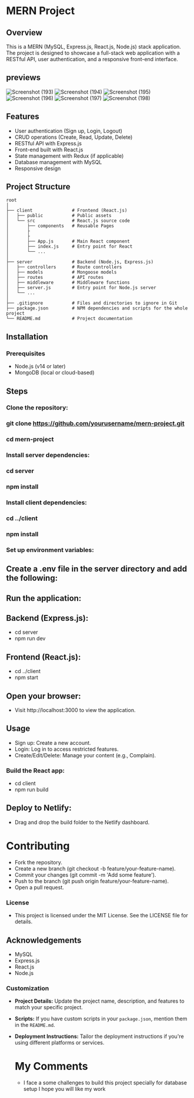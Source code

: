 # MERN Project

## Overview

This is a MERN (MySQL, Express.js, React.js, Node.js) stack application. The project is designed to showcase a full-stack web application with a RESTful API, user authentication, and a responsive front-end interface.
## previews
![Screenshot (193)](https://github.com/user-attachments/assets/755445e6-66cc-4e6f-9605-3692d05adb3f)
![Screenshot (194)](https://github.com/user-attachments/assets/8a6cc6bf-248f-4e35-a31a-2fa659f0656c)
![Screenshot (195)](https://github.com/user-attachments/assets/9ce0f557-8738-4738-9cde-b9cceec9b063)
![Screenshot (196)](https://github.com/user-attachments/assets/fa48f941-4ab7-468a-a124-e30a1af0a7e9)
![Screenshot (197)](https://github.com/user-attachments/assets/74c2571d-fb29-4b10-a830-586c5a2dc793)
![Screenshot (198)](https://github.com/user-attachments/assets/7985a548-b06d-4df9-be9d-43facd10df30)



## Features

- User authentication (Sign up, Login, Logout)
- CRUD operations (Create, Read, Update, Delete)
- RESTful API with Express.js
- Front-end built with React.js
- State management with Redux (if applicable)
- Database management with MySQL
- Responsive design


## Project Structure

```plaintext
root
│
├── client               # Frontend (React.js)
│   ├── public           # Public assets
│   └── src              # React.js source code
│       ├── components   # Reusable Pages
│       ├                
│       ├              
│       ├── App.js       # Main React component
│       ├── index.js     # Entry point for React
│       └── ...
│
├── server               # Backend (Node.js, Express.js)
│   ├── controllers      # Route controllers
│   ├── models           # Mongoose models
│   ├── routes           # API routes
│   ├── middleware       # Middleware functions
│   ├── server.js        # Entry point for Node.js server
│   └── ...
│
├── .gitignore           # Files and directories to ignore in Git
├── package.json         # NPM dependencies and scripts for the whole project
└── README.md            # Project documentation
```
## Installation
### Prerequisites
- Node.js (v14 or later)
- MongoDB (local or cloud-based)

## Steps
### Clone the repository:


### git clone https://github.com/yourusername/mern-project.git
### cd mern-project
### Install server dependencies:


### cd server
### npm install
### Install client dependencies:


### cd ../client
### npm install
### Set up environment variables:

## Create a .env file in the server directory and add the following:


## Run the application:

## Backend (Express.js):
- cd server
- npm run dev

## Frontend (React.js):
- cd ../client
- npm start

## Open your browser:
- Visit http://localhost:3000 to view the application.

## Usage
- Sign up: Create a new account.
- Login: Log in to access restricted features.
- Create/Edit/Delete: Manage your content (e.g., Complain).




### Build the React app:
- cd client
- npm run build

## Deploy to Netlify:
- Drag and drop the build folder to the Netlify dashboard.




# Contributing
- Fork the repository.
- Create a new branch (git checkout -b feature/your-feature-name).
- Commit your changes (git commit -m 'Add some feature').
- Push to the branch (git push origin feature/your-feature-name).
- Open a pull request.
### License
- This project is licensed under the MIT License. See the LICENSE file for details.

## Acknowledgements
- MySQL
- Express.js
- React.js
- Node.js


### Customization

- **Project Details:** Update the project name, description, and features to match your specific project.
- **Scripts:** If you have custom scripts in your `package.json`, mention them in the `README.md`.
- **Deployment Instructions:** Tailor the deployment instructions if you're using different platforms or services.

  # My Comments

  - I face a some challenges to build this project specially for database setup I hope you will like my work




